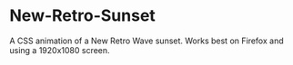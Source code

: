 # New-Retro-Sunset
A CSS animation of a New Retro Wave sunset.
Works best on Firefox and using a 1920x1080 screen.
